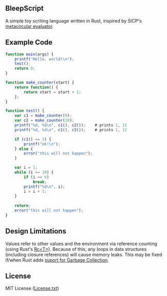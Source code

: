 ## BleepScript

A simple toy scriting language written in Rust, inspired by SICP's
[metacircular evaluator](https://mitpress.mit.edu/sicp/full-text/sicp/book/node76.html).

## Example Code

```javascript
function main(args) {
    printf("Hello, world!\n");
    test();
    return 0;
}

function make_counter(start) {
    return function() {
        return start = start + 1;
    };
}

function test() {
    var c1 = make_counter(0);
    var c2 = make_counter(10);
    printf("%d, %d\n", c1(), c2());    # prints 1, 11
    printf("%d, %d\n", c1(), c2());    # prints 2, 12

    if (c1() == 3) {
        printf("ok!\n");
    } else {
        error("this will not happen");
    }

    var i = 1;
    while (i <= 10) {
        if (i == 6)
            break;
        printf("%d\n", i);
        i = i + 1;
    }
    
    return;
    error("this will not happen");
}
```

## Design Limitations

Values refer to other values and the environment via reference counting
(using Rust's [Rc&lt;T&gt;](https://doc.rust-lang.org/std/rc/struct.Rc.html)).
Because of this, any loops in data structures (including closure references)
will cause memory leaks. This may be fixed if/when Rust adds [suport for Garbage
Collection](http://manishearth.github.io/blog/2016/08/18/gc-support-in-rust-api-design/).

## License

MIT License ([License.txt](https://github.com/ricardo-massaro/bleepscript/blob/master/License.txt))
